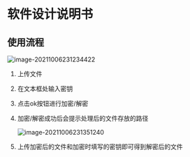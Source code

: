 # 软件设计说明书

## 使用流程

![image-20211006231234422](https://tva1.sinaimg.cn/large/008i3skNgy1gv5zw5f2mgj618g0qoaak02.jpg)

1. 上传文件

2. 在文本框处输入密钥

3. 点击ok按钮进行加密/解密

4. 加密/解密成功后会提示处理后的文件存放的路径

   ![image-20211006231351240](https://tva1.sinaimg.cn/large/008i3skNgy1gv5zxfvnwsj610c06k0t402.jpg)

5. 上传加密后的文件和加密时填写的密钥即可得到解密后的文件